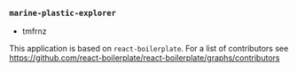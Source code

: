 ### `marine-plastic-explorer`
- tmfrnz

This application is based on `react-boilerplate`. For a list of contributors see
https://github.com/react-boilerplate/react-boilerplate/graphs/contributors
